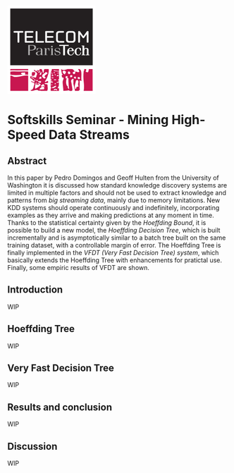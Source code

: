 ![paristech](./images/paristech.png)

# Softskills Seminar - Mining High-Speed Data Streams

## Abstract

In this paper by Pedro Domingos and Geoff Hulten from the University of Washington it is discussed how standard knowledge discovery systems are limited in multiple factors and should not be used to extract knowledge and patterns from *big streaming data*, mainly due to memory limitations. New KDD systems should operate continuously and indefinitely, incorporating examples as they arrive and making predictions at any moment in time. Thanks to the statistical certainty given by the *Hoeffding Bound*, it is possible to build a new model, the *Hoeffding Decision Tree*, which is built incrementally and is asymptotically similar to a batch tree built on the same training dataset, with a controllable margin of error. The Hoeffding Tree is finally implemented in the *VFDT (Very Fast Decision Tree) system*, which basically extends the Hoeffding Tree with enhancements for pratictal use. Finally, some empiric results of VFDT are shown.  

## Introduction

WIP

## Hoeffding Tree

WIP

## Very Fast Decision Tree

WIP

## Results and conclusion

WIP

## Discussion

WIP
